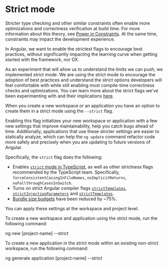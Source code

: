 # Strict mode

Stricter type checking and other similar constraints often enable more optimizations and correctness verification at build time. For more information about this theory, see [Power in Constraints](https://www.youtube.com/watch?v=X-Dn5ZBUZH0). At the same time, constraints may impact the development experience.

In Angular, we want to enable the strictest flags to encourage best practices, without significantly impacting the learning curve when getting started with the framework, nor DX.

As an experiment that will allow us to understand the limits we can push, we implemented strict mode. We are using the strict mode to encourage the adoption of best practices and understand the strict options developers will feel comfortable with while still enabling most compile-time correctness checks and optimizations. You can learn more about the strict flags we've been experimenting with and their implications [here](https://blog.angular.io/angular-cli-strict-mode-c94ba5965f63).

When you create a new workspace or an application you have an option to create them in a strict mode using the `--strict` flag.

Enabling this flag initializes your new workspace or application with a few new settings that improve maintainability, help you catch bugs ahead of time.
Additionally, applications that use these stricter settings are easier to statically analyze, which can help the `ng update` command refactor code more safely and precisely when you are updating to future versions of Angular.

Specifically, the `strict` flag does the following:

* Enables [`strict` mode in TypeScript](https://www.staging-typescript.org/tsconfig#strict), as well as other strictness flags recommended by the TypeScript team. Specifically, `forceConsistentCasingInFileNames`, `noImplicitReturns`,  `noFallthroughCasesInSwitch`.
* Turns on strict Angular compiler flags [`strictTemplates`](guide/angular-compiler-options#stricttemplates), [`strictInjectionParameters`](guide/angular-compiler-options#strictinjectionparameters) and [`strictTemplates`](guide/angular-compiler-options#stricttemplates).
* [Bundle size budgets](guide/build#configuring-size-budgets) have been reduced by ~75%.

You can apply these settings at the workspace and project level.

To create a new workspace and application using the strict mode, run the following command:

<code-example language="sh" class="code-shell">

ng new [project-name] --strict

</code-example>

To create a new application in the strict mode within an existing non-strict workspace, run the following command:

<code-example language="sh" class="code-shell">

ng generate application [project-name] --strict

</code-example>
